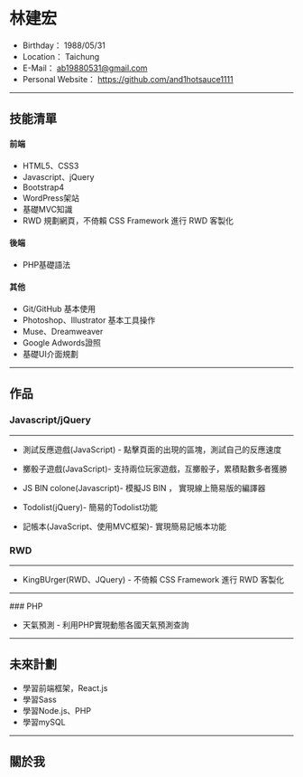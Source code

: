 #  林建宏
 - Birthday： 1988/05/31
 - Location： Taichung
 - E-Mail： ab19880531@gmail.com
 - Personal Website： https://github.com/and1hotsauce1111

<hr>

## 技能清單

#### 前端

 * HTML5、CSS3
 * Javascript、jQuery
 * Bootstrap4
 * WordPress架站
 * 基礎MVC知識
 * RWD 規劃網頁，不倚賴 CSS Framework 進行 RWD 客製化
 
#### 後端 

 * PHP基礎語法
  
#### 其他
 * Git/GitHub 基本使用
 * Photoshop、Illustrator 基本工具操作
 * Muse、Dreamweaver
 * Google Adwords證照
 * 基礎UI介面規劃
 
<hr>

## 作品

### Javascript/jQuery

<hr>

* 測試反應遊戲(JavaScript) - 點擊頁面的出現的區塊，測試自己的反應速度

* 擲骰子遊戲(JavaScript)- 支持兩位玩家遊戲，互擲骰子，累積點數多者獲勝

* JS BIN colone(Javascript)- 模擬JS BIN ， 實現線上簡易版的編譯器

* Todolist(jQuery)- 簡易的Todolist功能

* 記帳本(JavaScript、使用MVC框架)- 實現簡易記帳本功能

  
### RWD
<hr>

* KingBUrger(RWD、JQuery) - 不倚賴 CSS Framework 進行 RWD 客製化

<hr>
### PHP

* 天氣預測 - 利用PHP實現動態各國天氣預測查詢


<hr>

## 未來計劃
 * 學習前端框架，React.js
 * 學習Sass
 * 學習Node.js、PHP
 * 學習mySQL

<hr>

## 關於我

